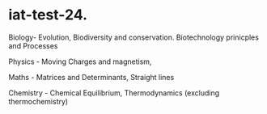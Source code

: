 # iat-test-24.
Biology-  Evolution, Biodiversity and conservation. Biotechnology prinicples and Processes

Physics - Moving Charges and magnetism, 

Maths -  Matrices and Determinants, Straight lines

Chemistry - Chemical Equilibrium, Thermodynamics (excluding thermochemistry)
